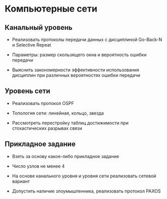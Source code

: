 # Компьютерные сети

## Канальный уровень

* Реализовать протоколы передачи данных с дисциплиной Go-Back-N и Selective Repeat

* Параметры: размер скользящего окна и вероятность ошибки передачи

* Выяснить закономерности эффективности использования дисциплин при различных вероятностях ошибки передачи

## Уровень сети

* Реализовать протокол OSPF

* Топология сети: линейная, кольцо, звезда

* Рассмотреть перестройку таблиц достижимости при стохастических разрывах связи

## Прикладное задание

* Взять за основу какое-либо прикладное задание

* Число узлов не менее 4

* На основе канального уровня и уровня сети реализовать сетевой вариант

* Допустить наличие злоумышленника, реализовать протокол PAXOS
